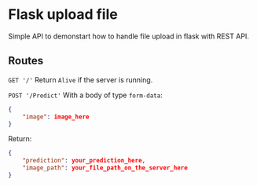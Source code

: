 # Flask upload file

Simple API to demonstart how to handle file upload in flask with REST API.

## Routes
`GET '/'`
Return `Alive` if the server is running.

`POST '/Predict'`
With a body of type `form-data`:
```json
{
    "image": image_here
}
```
Return:
```json
{
    "prediction": your_prediction_here,
    "image_path": your_file_path_on_the_server_here
}